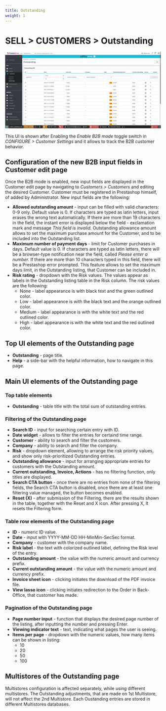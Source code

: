 ```yaml
---
title: Outstanding
weight: 1
---
```


# SELL > CUSTOMERS > Outstanding

![Outstanding page](static/img/customers-outstanding.png)

This UI is shown after Enabling the _Enable B2B mode_ toggle switch in _CONFIGURE > Customer Settings_ and it allows to track the B2B customer behavior. 

## Configuration of the new B2B input fields in Customer edit page

Once the B2B mode is enabled, new input fields are displayed in the Customer edit page by navigating to _Customers > Customers_ and editing the desired Customer. Customer must be registered in Prestashop himself, of added by Administrator. New input fields are the following:
- **Allowed outstanding amount** - input can be filled with valid characters: 0-9 only. Default value is 0. If characters are typed as latin letters, input erases the wrong text automatically. If there are more than 19 characters in the field, the instant error is displayed below the field - exclamation mark and message _This field is invalid._ Outstanding allowance amount allows to set the maximum purchase amount for the Customer, and to be included into the Outstanding list. 
- **Maximum number of payment days** - limit for Customer purchases in days. Default value is 0. If characters are typed as latin letters, there will be a browser-type notification near the field, called _Please enter a number._ If there are more than 10 characters typed in this field, there will be a Prestashop error prompted. This feature allows to set the maximum days limit, in the Outstanding listing, that Customer can be included in. 
- **Risk rating** - dropdown with the Risk values. The values appear as labels in the Outstanding listing table in the Risk column. The risk values are the following:
  - None - label appearance is with black text and the green outlined color.
  - Low - label appearance is with the black text and the orange outlined color.
  - Medium - label appearance is with the white text and the red outlined color.
  - High - label appearance is with the white text and the red outlined color.

## Top UI elements of the Outstanding page

- **Outstanding** - page title.
- **Help** - a side-bar with the helpful information, how to navigate in this page.

## Main UI elements of the Outstanding page

### Top table elements

- **Outstanding** - table title with the total sum of outstanding entries.

### Filtering of the Outstanding page

- **Search ID** - input for searching certain entry with ID.
- **Date widget** - allows to filter the entries for certaind time range.
- **Customer** - ability to search and filter the customers.
- **Company** - ability to search and filter the company.
- **Risk** - dropdown element, allowing to arrange the risk priority values, and show only risk-prioritized Outstanding entries.
- **Outstanding allowance** - input for arranging appropriate entries for customers with the Outstanding amount.
- **Current outstanding, Invoice, Actions** - has no filtering function, only titles are displayed.
- **Search CTA button** - once there are no entries from none of the filtering fields, the Search CTA button is disabled, once there are at least one filtering value managed, the button becomes enabled.
- **Reset (X)** - after submission of the Filtering, there are the results shown in the table, together with the Reset and X icon. After pressing X, It resets the Filtering form.

### Table row elements of the Outstanding page

- **ID** - numeric ID value.
- **Date** - input with YYYY-MM-DD HH-MinMin-SecSec format.
- **Company** - customer with the company name.
- **Risk label** - the text with colorized outlined label, defining the Risk level of the entry.
- **Outstanding amount** - the value with the numeric amount and currency prefix.
- **Current outstanding amount** - the value with the numeric amount and currency prefix.
- **Invoice sheet icon** - clicking initiates the download of the PDF invoice file.
- **View lasso icon** - clicking initiates redirection to the Order in Back-Office, that customer has made.

### Pagination of the Outstanding page

- **Page number input** - function that displays the desired page number of the listing, after inputting the number and pressing Enter.
- **Viewing indicator text** - text, indicating what pages the user is seeing.
- **Items per page** - dropdown with the numeric values, how many items can be shown in listing:
  - 10
  - 20
  - 50
  - 100

## Multistores of the Outstanding page

Multistores configuration is affected separately, while using different multistores. The Outstanding adjustments, that are made on 1st Multistore, will not affect the 2nd Multistore. Each Oustanding entries are stored in different Multistores databases.
